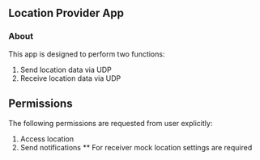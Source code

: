 ## Location Provider App

### About
This app is designed to perform two functions:
1) Send location data via UDP
2) Receive location data via UDP

## Permissions
The following permissions are requested from user explicitly:
1) Access location
2) Send notifications
** For receiver mock location settings are required

